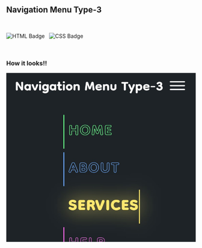 ## Navigation Menu Type-3

<br />

![HTML Badge](https://img.shields.io/badge/HTML5-E34F26?style=for-the-badge&logo=html5&logoColor=white) &nbsp; 
![CSS Badge](https://img.shields.io/badge/CSS3-1572B6?style=for-the-badge&logo=css3&logoColor=white) &nbsp;

<br />


### How it looks!!

![screenshot](https://github.com/Lakshit-Chiranjiv/Web-Dev-Shorts/blob/main/Navigation%20Menu%20type3/assets/sitess.png.jpg)
